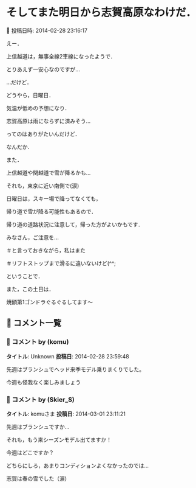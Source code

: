 # そしてまた明日から志賀高原なわけだ．

📅 投稿日時: 2014-02-28 23:16:17

えー．


上信越道は，無事全線2車線になったようで．


とりあえず一安心なのですが…





…だけど．


どうやら，日曜日．


気温が低めの予想になり．


志賀高原は雨にならずに済みそう…


ってのはありがたいんだけど．





なんだか．


また．


上信越道や関越道で雪が降るかも…


それも，東京に近い南側で(涙)


日曜日は，スキー場で降ってなくても，


帰り道で雪が降る可能性もあるので．


帰り道の道路状況に注意して，帰った方がよいかもです．





みなさん，ご注意を…





＃と言っておきながら，私はまた


＃リフトストップまで滑るに違いないけど(^^;





ということで．


また，この土日は．


焼額第1ゴンドラぐるぐるしてます～

## 💬 コメント一覧

### 💬 コメント by (komu)
**タイトル**: Unknown
**投稿日**: 2014-02-28 23:59:48

先週はブランシュでヘッド来季モデル乗りまくりでした。

今週も怪我なく楽しみましょう

### 💬 コメント by (Skier_S)
**タイトル**: komuさま
**投稿日**: 2014-03-01 23:11:21

先週はブランシュですか…

それも，もう来シーズンモデル出てますか！



今週はどこですか？

どちらにしろ，あまりコンディションよくなかったのでは…

志賀は春の雪でした（涙)

